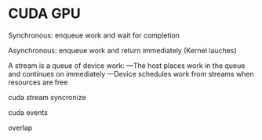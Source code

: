 # CUDA GPU

Synchronous: enqueue work and wait for completion

Asynchronous: enqueue work and return immediately (Kernel lauches)

A stream is a queue of device work:
—The host places work in the queue and continues on immediately
—Device schedules work from streams when resources are free

cuda stream syncronize

cuda events

overlap